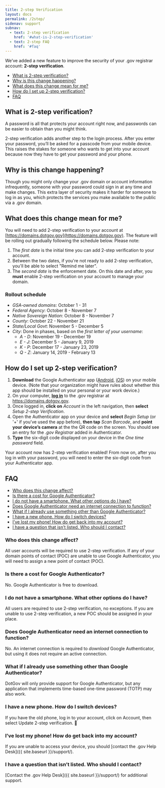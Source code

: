 ```yaml
---
title: 2-step Verification
layout: docs
permalink: /2step/
sidenav: support
subnav:
  - text: 2-step verification
    href: '#what-is-2-step-verification'
  - text: 2-step FAQ
    href: '#faq'
---
```


We’ve added a new feature to improve the security of your .gov registrar account: **2-step verification**.

* [What is 2-step verification?](#what-is-2-step-verification)
* [Why is this change happening?](#why-is-this-change-happening)
* [What does this change mean for me?](#what-does-this-change-mean-for-me)
* [How do I set up 2-step verification?](#how-do-i-set-up-2-step-verification)
* [FAQ](#faq)

## What is 2-step verification?
A password is all that protects your account right now, and passwords can be easier to obtain than you might think.

2-step verification adds another step to the login process. After you enter your password, you’ll be asked for a passcode from your mobile device. This raises the stakes for someone who wants to get into your account because now they have to get your password and your phone.

## Why is this change happening?
Though you might only change your .gov domain or account information infrequently, someone with your password could sign in at any time and make changes. This extra layer of security makes it harder for someone to log in as you, which protects the services you make available to the public via a .gov domain.

## What does this change mean for me?
You will need to add 2-step verification to your account at [https://domains.dotgov.gov](https://domains.dotgov.gov). The feature will be rolling out gradually following the schedule below. Please note:

1. The *first date* is the initial time you can add 2-step verification to your account.
2. Between the two dates, if you're not ready to add 2-step verification, you'll be able to select "Remind me later".
3. The *second date* is the enforcement date. On this date and after, you **must** enable 2-step verification on your account to manage your domain.

### Rollout schedule

* _GSA-owned domains_: October 1 - 31
* _Federal Agency_: October 8 - November 7
* _Native Sovereign Nation_: October 8 -  November 7
* _County_: October 22 - November 21
* _State/Local Govt_: November 5 - December 5
* _City_: Done in phases, based on the *first letter of your username*:
  * *A - D*: November 19 - December 19
  * *E - J*: December 5 - January 9, 2019
  * *K - P*: December 17 - January 23, 2019
  * *Q - Z*: January 14, 2019 - February 13

## How do I set up 2-step verification?
1. **Download** the Google Authenticator app ([Android](https://play.google.com/store/apps/details?id=com.google.android.apps.authenticator2), [iOS](http://appstore.com/googleauthenticator)) on your mobile device. (Note that your organization might have rules about whether this app should be installed on your personal or your work device.)
2. On your computer, **[log in](https://domains.dotgov.gov)** to the .gov registrar at https://domains.dotgov.gov.
3. Once logged in, **click on** *Account* in the left navigation, then **select** *Setup 2-step Verification*.
4. Open the Authenticator app on your device and **select** *Begin Setup* (or '+' if you’ve used the app before), **then tap** *Scan Barcode*, and **point your device’s camera** at the the QR code on the screen. You should see an entry for the *.gov Registrar* added in Authenticator.
6. **Type** the six-digit code displayed on your device in the *One time password* field.

Your account now has 2-step verification enabled! From now on, after you log in with your password, you will need to enter the six-digit code from your Authenticator app.

## FAQ

* [Who does this change affect?](#who-does-this-change-affect)
* [Is there a cost for Google Authenticator?](#is-there-a-cost-for-google-authenticator)
* [I do not have a smartphone. What other options do I have?](#i-do-not-have-a-smartphone-what-other-options-do-i-have)
* [Does Google Authenticator need an internet connection to function?](#does-google-authenticator-need-an-internet-connection-to-function)
* [What if I already use something other than Google Authenticator?](#what-if-i-already-use-something-other-than-google-authenticator)
* [I have a new phone. How do I switch devices?](#i-have-a-new-phone-how-do-i-switch-devices)
* [I’ve lost my phone! How do get back into my account?](#ive-lost-my-phone-how-do-get-back-into-my-account)
* [I have a question that isn’t listed. Who should I contact?](#i-have-a-question-that-isnt-listed-who-should-i-contact)

### Who does this change affect?

All user accounts will be required to use 2-step verification. If any of your domain points of contact (POC) are unable to use Google Authenticator, you will need to assign a new point of contact (POC).

### Is there a cost for Google Authenticator?

No. Google Authenticator is free to download.

### I do not have a smartphone. What other options do I have?

All users are required to use 2-step verification, no exceptions. If you are unable to use 2-step verification, a new POC should be assigned in your place.

### Does Google Authenticator need an internet connection to function?

No. An internet connection is required to *download* Google Authenticator, but using it does not require an active connection.

### What if I already use something other than Google Authenticator?

DotGov will only provide support for Google Authenticator, but any application that implements time-based one-time password (TOTP) may also work.

### I have a new phone. How do I switch devices?

If you have the old phone, log in to your account, click on Account, then select Update 2-step verification.

### I’ve lost my phone! How do get back into my account?

If you are unable to access your device, you should [contact the .gov Help Desk]({{ site.baseurl }}/support/).

### I have a question that isn’t listed. Who should I contact?

[Contact the .gov Help Desk]({{ site.baseurl }}/support/) for additional support.

